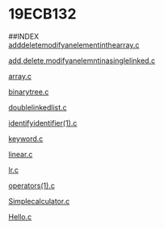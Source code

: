 # 19ECB132

##INDEX  
[adddeletemodifyanelementinthearray.c](adddeletemodifyanelementinthearray.c)

[add,delete,modifyanelemntinasinglelinked.c](add,delete,modifyanelemntinasinglelinked.c) 

[array.c](array.c)   

[binarytree.c](binarytree.c)  

[doublelinkedlist.c](doublelinkedlist.c) 

[identifyidentifier(1).c](identifyidentifier(1).c)   

[keyword.c](keyword.c)   

[linear.c](linear.c)     

[lr.c](lr.c)       

[operators(1).c](operators(1).c)    

[Simplecalculator.c](Simplecalculator.c)    


[Hello.c](Hello.c)    


